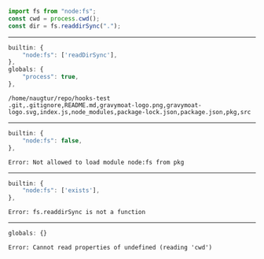 ```js
import fs from "node:fs";
const cwd = process.cwd();
const dir = fs.readdirSync(".");
```

---

```js
builtin: {
    "node:fs": ['readDirSync'],
},
globals: {
    "process": true,
},
```

```
/home/naugtur/repo/hooks-test
.git,.gitignore,README.md,gravymoat-logo.png,gravymoat-logo.svg,index.js,node_modules,package-lock.json,package.json,pkg,src
```

---

```js
builtin: {
    "node:fs": false,
},
```

```
Error: Not allowed to load module node:fs from pkg
```

---

```js
builtin: {
    "node:fs": ['exists'],
},
```

```
Error: fs.readdirSync is not a function
```

---

```js
globals: {}
```

```
Error: Cannot read properties of undefined (reading 'cwd')
```
